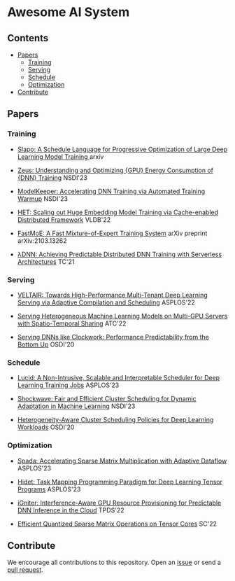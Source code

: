 # Awesome AI System

## Contents

- [Papers](#papers)
  - [Training](#training)
  - [Serving](#Serving)
  - [Schedule](#schedule)
  - [Optimization](#optimzation)
- [Contribute](#contribute)

## Papers

### Training
- [Slapo: A Schedule Language for Progressive Optimization of Large Deep Learning Model Training ](https://github.com/MachineLearningSystem/slapo)  arxiv 
- [Zeus: Understanding and Optimizing {GPU} Energy Consumption of {DNN} Training](https://github.com/MachineLearningSystem/Zeus) NSDI'23

- [ModelKeeper: Accelerating DNN Training via Automated Training Warmup](https://github.com/MachineLearningSystem/ModelKeeper) NSDI'23

- [HET: Scaling out Huge Embedding Model Training via Cache-enabled Distributed Framework](https://github.com/MachineLearningSystem/Hetu) VLDB'22

-   [FastMoE: A Fast Mixture-of-Expert Training System](https://github.com/MachineLearningSystem/fastmoe)  arXiv preprint arXiv:2103.13262

- [λDNN: Achieving Predictable Distributed DNN Training with Serverless Architectures](https://github.com/MachineLearningSystem/lambdadnn) TC'21

### Serving
- [VELTAIR: Towards High-Performance Multi-Tenant Deep Learning Serving via Adaptive Compilation and Scheduling](https://github.com/MachineLearningSystem/VELTAIR_ASPLOS22) ASPLOS'22

- [Serving Heterogeneous Machine Learning Models on Multi-GPU Servers with Spatio-Temporal Sharing](https://github.com/MachineLearningSystem/glet) ATC'22

- [Serving DNNs like Clockwork: Performance Predictability from the Bottom Up](https://github.com/MachineLearningSystem/clockwork) OSDI'20

### Schedule

- [Lucid: A Non-Intrusive, Scalable and Interpretable Scheduler for Deep Learning Training Jobs](https://github.com/MachineLearningSystem/Lucid) ASPLOS'23

- [Shockwave: Fair and Efficient Cluster Scheduling for Dynamic Adaptation in Machine Learning](https://github.com/MachineLearningSystem/shockwave) NSDI'23

- [Heterogeneity-Aware Cluster Scheduling Policies for Deep Learning Workloads](https://github.com/MachineLearningSystem/gavel) OSDI'20


### Optimization
- [Spada: Accelerating Sparse Matrix Multiplication with Adaptive Dataflow](https://github.com/MachineLearningSystem/spada-sim) ASPLOS'23 

- [Hidet: Task Mapping Programming Paradigm for Deep Learning Tensor Programs](https://github.com/MachineLearningSystem/hidet) ASPLOS'23

- [iGniter: Interference-Aware GPU Resource Provisioning for Predictable DNN Inference in the Cloud](https://github.com/MachineLearningSystem/igniter) TPDS'22 

- [Efficient Quantized Sparse Matrix Operations on Tensor Cores](https://github.com/MachineLearningSystem/Magicube) SC'22

## Contribute
We encourage all contributions to this repository. Open an [issue](https://github.com/lambda7xx/awesome-AI-system/issues) or send a [pull request](https://github.com/lambda7xx/awesome-AI-system/pulls).
